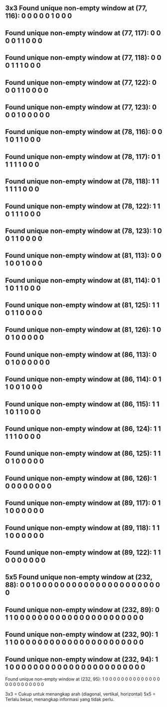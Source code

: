 3x3
Found unique non-empty window at (77, 116):
0 0 0 
0 0 1 
0 0 0 
----------------------
Found unique non-empty window at (77, 117):
0 0 0 
0 1 1 
0 0 0 
----------------------
Found unique non-empty window at (77, 118):
0 0 0 
1 1 1 
0 0 0 
----------------------
Found unique non-empty window at (77, 122):
0 0 0 
1 1 0 
0 0 0 
----------------------
Found unique non-empty window at (77, 123):
0 0 0 
1 0 0 
0 0 0 
----------------------
Found unique non-empty window at (78, 116):
0 0 1 
0 1 1 
0 0 0 
----------------------
Found unique non-empty window at (78, 117):
0 1 1 
1 1 1 
0 0 0 
----------------------
Found unique non-empty window at (78, 118):
1 1 1 
1 1 1 
0 0 0 
----------------------
Found unique non-empty window at (78, 122):
1 1 0 
1 1 1 
0 0 0 
----------------------
Found unique non-empty window at (78, 123):
1 0 0 
1 1 0 
0 0 0 
----------------------
Found unique non-empty window at (81, 113):
0 0 1 
0 0 1 
0 0 0 
----------------------
Found unique non-empty window at (81, 114):
0 1 1 
0 1 1 
0 0 0 
----------------------
Found unique non-empty window at (81, 125):
1 1 0 
1 1 0 
0 0 0 
----------------------
Found unique non-empty window at (81, 126):
1 0 0 
1 0 0 
0 0 0 
----------------------
Found unique non-empty window at (86, 113):
0 0 1 
0 0 0 
0 0 0 
----------------------
Found unique non-empty window at (86, 114):
0 1 1 
0 0 1 
0 0 0 
----------------------
Found unique non-empty window at (86, 115):
1 1 1 
0 1 1 
0 0 0 
----------------------
Found unique non-empty window at (86, 124):
1 1 1 
1 1 0 
0 0 0 
----------------------
Found unique non-empty window at (86, 125):
1 1 0 
1 0 0 
0 0 0 
----------------------
Found unique non-empty window at (86, 126):
1 0 0 
0 0 0 
0 0 0 
----------------------
Found unique non-empty window at (89, 117):
0 1 1 
0 0 0 
0 0 0 
----------------------
Found unique non-empty window at (89, 118):
1 1 1 
0 0 0 
0 0 0 
----------------------
Found unique non-empty window at (89, 122):
1 1 0 
0 0 0 
0 0 0 
----------------------

5x5
Found unique non-empty window at (232, 88):
0 0 1 0 0 
0 0 0 0 0 
0 0 0 0 0 
0 0 0 0 0 
0 0 0 0 0 
----------------------
Found unique non-empty window at (232, 89):
0 1 1 0 0 
0 0 0 0 0 
0 0 0 0 0 
0 0 0 0 0 
0 0 0 0 0 
----------------------
Found unique non-empty window at (232, 90):
1 1 1 0 0 
0 0 0 0 0 
0 0 0 0 0 
0 0 0 0 0 
0 0 0 0 0 
----------------------
Found unique non-empty window at (232, 94):
1 1 0 0 0 
0 0 0 0 0 
0 0 0 0 0 
0 0 0 0 0 
0 0 0 0 0 
----------------------
Found unique non-empty window at (232, 95):
1 0 0 0 0 
0 0 0 0 0 
0 0 0 0 0 
0 0 0 0 0 
0 0 0 0 0 

3x3 = Cukup untuk menangkap arah (diagonal, vertikal, horizontal)
5x5 = Terlalu besar, menangkap informasi yang tidak perlu.